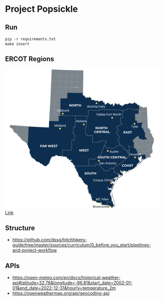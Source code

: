 # Project Popsickle

## Run
```
pip -r requirements.txt
make insert
```

## ERCOT Regions

![ERCOT Weather Map](references/ERCOT-Maps_Weather.jpg)
[Link](https://www.ercot.com/files/assets/2022/12/13/ERCOT-Maps_Weather.jpg?)

## Structure
 - https://github.com/dssg/hitchhikers-guide/tree/master/sources/curriculum/0_before_you_start/pipelines-and-project-workflow

## APIs
 - https://open-meteo.com/en/docs/historical-weather-api#latitude=32.78&longitude=-96.81&start_date=2002-01-01&end_date=2022-12-31&hourly=temperature_2m
 - https://openweathermap.org/api/geocoding-api
